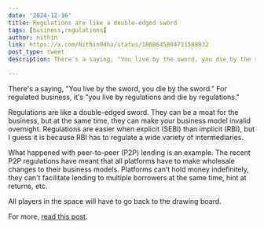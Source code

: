 ```yaml
---
date: '2024-12-16'
title: Regulations are like a double-edged sword
tags: [business,regulations]
author: nithin
link: https://x.com/Nithin0dha/status/1868645804711588032
post_type: tweet
description: There's a saying, "You live by the sword, you die by the sword." For regulated business, it's "you live by regulations and die by regulations..."

---
```


There's a saying, "You live by the sword, you die by the sword." For regulated business, it's "you live by regulations and die by regulations."

Regulations are like a double-edged sword. They can be a moat for the business, but at the same time, they can make your business model invalid overnight. Regulations are easier when explicit  (SEBI) than implicit (RBI), but I guess it is because RBI has to regulate a wide variety of intermediaries.

What happened with peer-to-peer (P2P) lending is an example. The recent P2P regulations have meant that all platforms have to make wholesale changes to their business models. Platforms can’t hold money indefinitely, they can't facilitate lending to multiple borrowers at the same time, hint at returns, etc. 

All players in the space will have to go back to the drawing board.

For more, [read this post](https://finshots.in/archive/is-peer-to-peer-lending-p2p-set-for-a-crash/).

